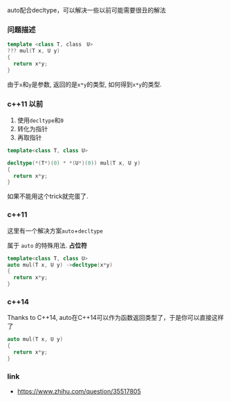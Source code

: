 auto配合decltype，可以解决一些以前可能需要很丑的解法

### 问题描述
```cxx
template <class T, class　U>
??? mul(T x, U y)
{
  return x*y;
}
```
由于`x`和`y`是参数, 返回的是`x*y`的类型, 如何得到`x*y`的类型.



### c++11 以前

1. 使用`decltype`和`0`
2. 转化为指针
3. 再取指针


```cxx
template<class T, class U>

decltype(*(T*)(0) * *(U*)(0)) mul(T x, U y)
{
  return x*y;
}
```

如果不能用这个trick就完蛋了.

### c++11
这里有一个解决方案`auto`+`decltype`

属于 `auto` 的特殊用法. **占位符**

```cxx
template<class T, class U>
auto mul(T x, U y) ->decltype(x*y)
{
  return x*y;
}
```

### c++14

Thanks to C++14, auto在C++14可以作为函数返回类型了，于是你可以直接这样了
```cxx
auto mul(T x, U y)
{
  return x*y;
}

```


### link
- https://www.zhihu.com/question/35517805
